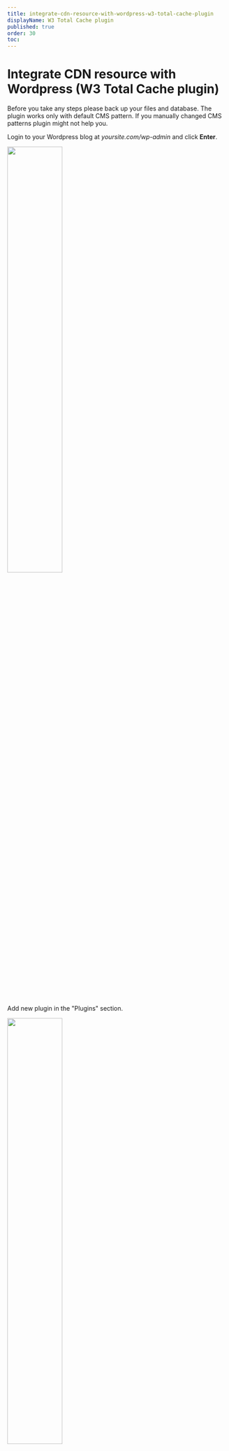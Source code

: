 ```yaml
---
title: integrate-cdn-resource-with-wordpress-w3-total-cache-plugin
displayName: W3 Total Cache plugin
published: true
order: 30
toc:
---
```

# Integrate CDN resource with Wordpress (W3 Total Cache plugin)

Before you take any steps please back up your files and database. The plugin works only with default CMS pattern. If you manually changed CMS patterns plugin might not help you.

Login to your Wordpress blog at *yoursite.com/wp-admin* and click **Enter**.  

<img src="https://support.gcore.com/hc/ru/article_attachments/115000110485/01.PNG" alt="" width="50%">  
  
Add new plugin in the "Plugins" section.  

<img src="https://support.gcore.com/hc/ru/article_attachments/115000105429/02.PNG" alt="" width="50%">  
  
Find the W3 Total Cache plugin using the search field of the Plugins section.  
<img src="https://support.gcore.com/hc/ru/article_attachments/115000105449/03.PNG" alt="">  
  
Install the W3 Total Cache plugin.  
<img src="https://support.gcore.com/hc/ru/article_attachments/115000110525/04.PNG" alt="" width="50%">  
  
Enable the installed plugin by clicking Activate Plugin. 

<img src="https://support.gcore.com/hc/ru/article_attachments/115000108509/05.PNG" alt="" width="50%">  
  
In the Performance section choose "General Settings".

<img src="https://support.gcore.com/hc/ru/article_attachments/115000108589/06.PNG" alt="" width="70%">  
  
In the "General Settings" section scroll down to the CDN section. Tick "Enable" field. In CDN Type choose Generic Mirror. Then click **Save all** settings.  

<img src="https://support.gcore.com/hc/ru/article_attachments/115000113565/07.PNG" alt="" width="70%">  
  
After having settings accepted, a warning of incorrect CDN settings will appear at the top of the General Settings section. Click Specify It Here in this warning message.

<img src="https://support.gcore.com/hc/ru/article_attachments/115000109445/10.PNG" alt="" width="70%">

Or go to the CDN section of the Performance menu. 

<img src="https://support.gcore.com/hc/ru/article_attachments/115000113585/08.PNG" alt="" width="70%">  
  
Enter your CNAME (you can find it in your Gcore <a href="https://accounts.gcore.com/reports/dashboard" target="_blank">Control panel</a>) in Replace Site's Hostname With. Then click **Save All Settings**. Ensure that <a href="https://gcore.com/docs/cdn/cdn-resource-options/general/create-and-set-a-custom-domain-for-the-content-delivery-via-cdn" target="_blank">CNAME record has been configured</a> in a proper way before using it for integration.

<img src="https://support.gcore.com/hc/ru/article_attachments/115000113625/09.PNG" alt="" width="70%">

Integration has been completed! We highly recommend you to check the HTML code of your webpage to ensure that URLs have been rewritten properly from your original ones to CNAME from the control panel.

To do that press **F12** or open Developers Tools in your browser, choose the Network tab and refresh the page. All static files should have your CNAME in URLs.